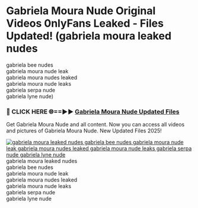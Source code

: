 # Gabriela Moura Nude Original Videos 0nlyFans Leaked - Files Updated! (gabriela moura leaked nudes<br>
gabriela bee nudes<br>
gabriela moura nude leak<br>
gabriela moura nudes leaked<br>
gabriela moura nude leaks<br>
gabriela serpa nude<br>
gabriela lyne nude)

<h3>🔴 CLICK HERE 🌐==►► <a href="https://tinyurl.com/2p9ay9w9" rel="nofollow">Gabriela Moura Nude Updated Files</a></h3>

Get Gabriela Moura Nude and all content. Now you can access all videos and pictures of Gabriela Moura Nude. New Updated Files 2025!

[![gabriela moura leaked nudes<br>
gabriela bee nudes<br>
gabriela moura nude leak<br>
gabriela moura nudes leaked<br>
gabriela moura nude leaks<br>
gabriela serpa nude<br>
gabriela lyne nude](https://i.imgur.com/KQgVmj3.gif)](https://tinyurl.com/2p9ay9w9)
gabriela moura leaked nudes<br>
gabriela bee nudes<br>
gabriela moura nude leak<br>
gabriela moura nudes leaked<br>
gabriela moura nude leaks<br>
gabriela serpa nude<br>
gabriela lyne nude